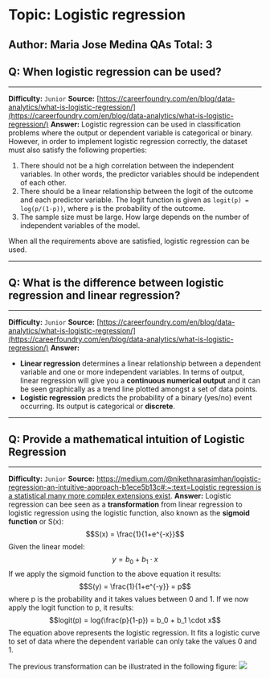 # Topic: Logistic regression
**Author**: Maria Jose Medina
**QAs Total:** 3
---
## Q: When logistic regression can be used?
---
**Difficulty:** `Junior`
**Source:**
[https://careerfoundry.com/en/blog/data-analytics/what-is-logistic-regression/](https://careerfoundry.com/en/blog/data-analytics/what-is-logistic-regression/)
**Answer:**
Logistic regression can be used in classification problems where the output or dependent variable is categorical or binary. However, in order to implement logistic regression correctly, the dataset must also satisfy the following properties: 

1. There should not be a high correlation between the independent variables. In other words, the predictor variables should be independent of each other. 
2. There should be a linear relationship between the logit of the outcome and each predictor variable. The logit function is given as `logit(p) = log(p/(1-p))`, where `p` is the probability of the outcome.
3. The sample size must be large. How large depends on the number of independent variables of the model. 


When all the requirements above are satisfied, logistic regression can be used. 


---

## Q: What is the difference between logistic regression and linear regression?
---
**Difficulty:** `Junior`
**Source:**
[https://careerfoundry.com/en/blog/data-analytics/what-is-logistic-regression/](https://careerfoundry.com/en/blog/data-analytics/what-is-logistic-regression/)
**Answer:**
- **Linear regression** determines a linear relationship between a dependent variable and one or more independent variables. In terms of output, linear regression will give you a **continuous numerical output** and it can be seen graphically as a trend line plotted amongst a set of data points.
- **Logistic regression** predicts the probability of a binary (yes/no) event occurring. Its output is categorical or **discrete**.
---
## Q: Provide a mathematical intuition of Logistic Regression
---
**Difficulty:** `Junior`
**Source:** 
[https://medium.com/@nikethnarasimhan/logistic-regression-an-intuitive-approach-b1ece5b13c#:~:text=Logistic regression is a statistical,many more complex extensions exist](https://medium.com/@nikethnarasimhan/logistic-regression-an-intuitive-approach-b1ece5b13c#:~:text=Logistic%20regression%20is%20a%20statistical,many%20more%20complex%20extensions%20exist).
**Answer:** 
Logistic regression can bee seen as a **transformation** from linear regression to logistic regression using the logistic function, also known as the **sigmoid function** or S(x):
$$S(x) = \frac{1}{1+e^{-x}}$$
Given the linear model: 
$$y = b_0 + b_1 \cdot x$$
If we apply the sigmoid function to the above equation it results: 
$$S(y) = \frac{1}{1+e^{-y}} = p$$
where p is the probability and it takes values between 0 and 1. If we now apply the logit function to p, it results: 
$$logit(p) = log(\frac{p}{1-p}) = b_0 + b_1 \cdot x$$
The equation above represents the logistic regression. It fits a logistic curve to set of data where the dependent variable can only take the values 0 and 1. 

The previous transformation can be illustrated in the following figure:
![](https://miro.medium.com/max/963/1*1cFchLVevekWRNRW981Krg.png)